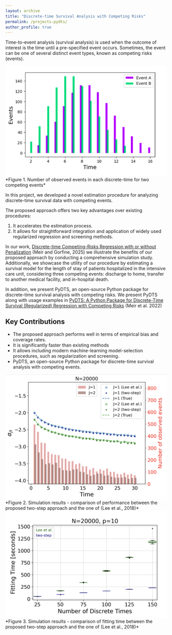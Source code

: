 ```yaml
---
layout: archive
title: "Discrete-time Survival Analysis with Competing Risks"
permalink: /projects-pydts/
author_profile: true
---
```


Time-to-event analysis (survival analysis) is used when the outcome of interest is the time until a pre-specified event occurs. 
Sometimes, the event can be one of several distinct event types, known as competing risks (events).

<img src="Discrete-time.png" alt="Discrete-time" width="600">
<br>
*Figure 1. Number of observed events in each discrete-time for two competing events*


In this project, we developed a novel estimation procedure for analyzing discrete-time survival data with competing events.
 
The proposed approach offers two key advantages over existing procedures: 
1. It accelerates the estimation process.
2. It allows for straightforward integration and application of widely used regularized regression and screening methods.

In our work, [Discrete-time Competing-Risks Regression with or without Penalization](https://academic.oup.com/biometrics/article/81/2/ujaf040/8120014) (Meir and Gorfine, 2025) we illustrate the benefits of our proposed approach by conducting a comprehensive simulation study. Additionally, we showcase the utility of our procedure by estimating a survival model for the length of stay of patients hospitalized in the intensive care unit, considering three competing events: discharge to home, transfer to another medical facility, and in-hospital death.

In addition, we present PyDTS, an open-source Python package for discrete-time survival analysis with competing risks. We present PyDTS along with usage examples in [PyDTS: A Python Package for Discrete-Time Survival (Regularized) Regression with Competing Risks](https://arxiv.org/abs/2204.05731) (Meir et al. 2022) 

## Key Contributions
- The proposed approach performs well in terms of empirical bias and coverage rates.
- It is significantly faster than existing methods
- It allows including modern machine-learning model-selection procedures, such as regularization and screening. 
- PyDTS, an open-source Python package for discrete-time survival analysis with competing events.



<img src="pydts_performance.png" alt="pydts_performance" width="600">
<br>
*Figure 2. Simulation results - comparison of performance between the proposed two-step approach and the one of (Lee et al., 2018)*


<img src="fitting_time_fig.png" alt="pydts_fitting_time" width="600">

<br>
*Figure 3. Simulation results - comparison of fitting time between the proposed two-step approach and the one of (Lee et al., 2018)*


